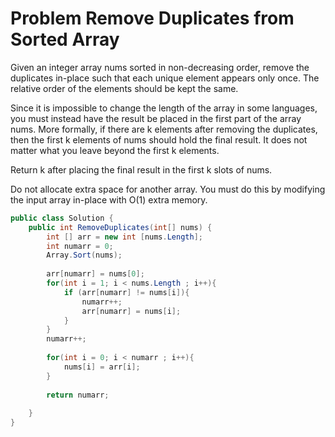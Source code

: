 # Problem Remove Duplicates from Sorted Array
Given an integer array nums sorted in non-decreasing order, remove the duplicates in-place such that each unique element appears only once. The relative order of the elements should be kept the same.

Since it is impossible to change the length of the array in some languages, you must instead have the result be placed in the first part of the array nums. More formally, if there are k elements after removing the duplicates, then the first k elements of nums should hold the final result. It does not matter what you leave beyond the first k elements.

Return k after placing the final result in the first k slots of nums.

Do not allocate extra space for another array. You must do this by modifying the input array in-place with O(1) extra memory.

```C#
public class Solution {
    public int RemoveDuplicates(int[] nums) {
        int [] arr = new int [nums.Length];
        int numarr = 0;
        Array.Sort(nums);
        
        arr[numarr] = nums[0];
        for(int i = 1; i < nums.Length ; i++){
            if (arr[numarr] != nums[i]){
                numarr++;
                arr[numarr] = nums[i];
            }
        }
        numarr++;
        
        for(int i = 0; i < numarr ; i++){
            nums[i] = arr[i];
        }
        
        return numarr;
        
    }
}
```